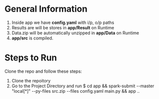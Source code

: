 # General Information
1) Inside app we have **config.yaml** with i/p, o/p paths
2) Results are will be stores in **app/Result** on Runtime
3) Data.zip will be automatically unzipped in **app/Data** on Runtime
4) **app/src** is compiled.

# Steps to Run
Clone the repo and follow these steps:
1. Clone the repoitory
2. Go to the Project Directory and run $ cd app && spark-submit --master "local[*]" --py-files src.zip --files config.yaml main.py && app ..
